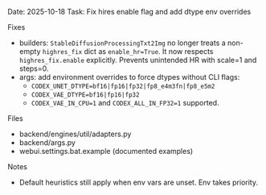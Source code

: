 Date: 2025-10-18
Task: Fix hires enable flag and add dtype env overrides

Fixes
- builders: `StableDiffusionProcessingTxt2Img` no longer treats a non-empty `highres_fix` dict as `enable_hr=True`. It now respects `highres_fix.enable` explicitly. Prevents unintended HR with scale=1 and steps=0.
- args: add environment overrides to force dtypes without CLI flags:
  - `CODEX_UNET_DTYPE=bf16|fp16|fp32|fp8_e4m3fn|fp8_e5m2`
  - `CODEX_VAE_DTYPE=bf16|fp16|fp32`
  - `CODEX_VAE_IN_CPU=1` and `CODEX_ALL_IN_FP32=1` supported.

Files
- backend/engines/util/adapters.py
- backend/args.py
- webui.settings.bat.example (documented examples)

Notes
- Default heuristics still apply when env vars are unset. Env takes priority.
